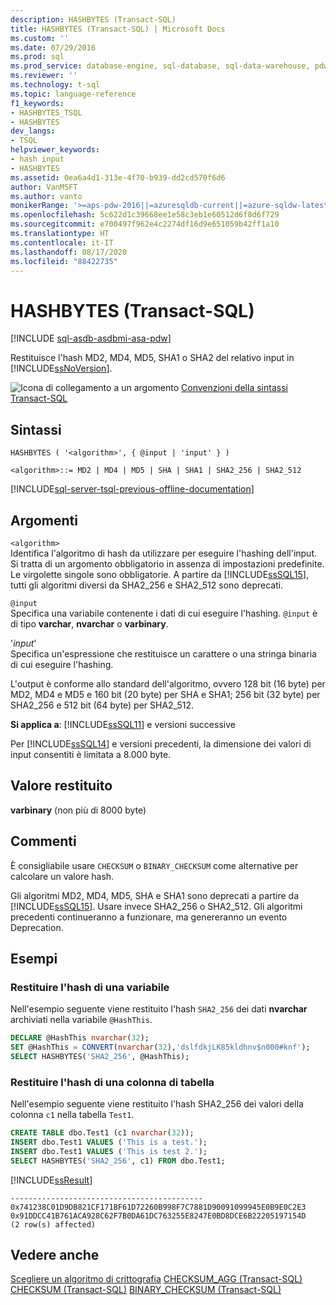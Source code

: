 ```yaml
---
description: HASHBYTES (Transact-SQL)
title: HASHBYTES (Transact-SQL) | Microsoft Docs
ms.custom: ''
ms.date: 07/29/2016
ms.prod: sql
ms.prod_service: database-engine, sql-database, sql-data-warehouse, pdw
ms.reviewer: ''
ms.technology: t-sql
ms.topic: language-reference
f1_keywords:
- HASHBYTES_TSQL
- HASHBYTES
dev_langs:
- TSQL
helpviewer_keywords:
- hash input
- HASHBYTES
ms.assetid: 0ea6a4d1-313e-4f70-b939-dd2cd570f6d6
author: VanMSFT
ms.author: vanto
monikerRange: '>=aps-pdw-2016||=azuresqldb-current||=azure-sqldw-latest||>=sql-server-2016||=sqlallproducts-allversions||>=sql-server-linux-2017||=azuresqldb-mi-current'
ms.openlocfilehash: 5c622d1c39668ee1e58c3eb1e60512d6f8d6f729
ms.sourcegitcommit: e700497f962e4c2274df16d9e651059b42ff1a10
ms.translationtype: HT
ms.contentlocale: it-IT
ms.lasthandoff: 08/17/2020
ms.locfileid: "88422735"
---
```

# <a name="hashbytes-transact-sql"></a>HASHBYTES (Transact-SQL)

[!INCLUDE [sql-asdb-asdbmi-asa-pdw](../../includes/applies-to-version/sql-asdb-asdbmi-asa-pdw.md)]

  Restituisce l'hash MD2, MD4, MD5, SHA1 o SHA2 del relativo input in [!INCLUDE[ssNoVersion](../../includes/ssnoversion-md.md)].  
  
 ![Icona di collegamento a un argomento](../../database-engine/configure-windows/media/topic-link.gif "Icona di collegamento a un argomento") [Convenzioni della sintassi Transact-SQL](../../t-sql/language-elements/transact-sql-syntax-conventions-transact-sql.md)  
  
## <a name="syntax"></a>Sintassi  
  
```syntaxsql
HASHBYTES ( '<algorithm>', { @input | 'input' } )  
  
<algorithm>::= MD2 | MD4 | MD5 | SHA | SHA1 | SHA2_256 | SHA2_512   
```  
  
[!INCLUDE[sql-server-tsql-previous-offline-documentation](../../includes/sql-server-tsql-previous-offline-documentation.md)]

## <a name="arguments"></a>Argomenti

`<algorithm>`  
Identifica l'algoritmo di hash da utilizzare per eseguire l'hashing dell'input. Si tratta di un argomento obbligatorio in assenza di impostazioni predefinite. Le virgolette singole sono obbligatorie. A partire da [!INCLUDE[ssSQL15](../../includes/sssql15-md.md)], tutti gli algoritmi diversi da SHA2_256 e SHA2_512 sono deprecati.  
  
`@input`  
Specifica una variabile contenente i dati di cui eseguire l'hashing. `@input` è di tipo **varchar**, **nvarchar** o **varbinary**.  
  
'*input*'  
Specifica un'espressione che restituisce un carattere o una stringa binaria di cui eseguire l'hashing.  
  
 L'output è conforme allo standard dell'algoritmo, ovvero 128 bit (16 byte) per MD2, MD4 e MD5 e 160 bit (20 byte) per SHA e SHA1; 256 bit (32 byte) per SHA2_256 e 512 bit (64 byte) per SHA2_512.  
  
**Si applica a**: [!INCLUDE[ssSQL11](../../includes/sssql11-md.md)] e versioni successive
  
 Per [!INCLUDE[ssSQL14](../../includes/sssql14-md.md)] e versioni precedenti, la dimensione dei valori di input consentiti è limitata a 8.000 byte.  
  
## <a name="return-value"></a>Valore restituito  
 **varbinary** (non più di 8000 byte)  

## <a name="remarks"></a>Commenti  
È consigliabile usare `CHECKSUM` o `BINARY_CHECKSUM` come alternative per calcolare un valore hash.

Gli algoritmi MD2, MD4, MD5, SHA e SHA1 sono deprecati a partire da [!INCLUDE[ssSQL15](../../includes/sssql15-md.md)]. Usare invece SHA2_256 o SHA2_512. Gli algoritmi precedenti continueranno a funzionare, ma genereranno un evento Deprecation.

## <a name="examples"></a>Esempi  
### <a name="return-the-hash-of-a-variable"></a>Restituire l'hash di una variabile  
 Nell'esempio seguente viene restituito l'hash `SHA2_256` dei dati **nvarchar** archiviati nella variabile `@HashThis`.  
  
```sql  
DECLARE @HashThis nvarchar(32);  
SET @HashThis = CONVERT(nvarchar(32),'dslfdkjLK85kldhnv$n000#knf');  
SELECT HASHBYTES('SHA2_256', @HashThis);  
```  
  
### <a name="return-the-hash-of-a-table-column"></a>Restituire l'hash di una colonna di tabella  
 Nell'esempio seguente viene restituito l'hash SHA2_256 dei valori della colonna `c1` nella tabella `Test1`.  
  
```sql  
CREATE TABLE dbo.Test1 (c1 nvarchar(32));  
INSERT dbo.Test1 VALUES ('This is a test.');  
INSERT dbo.Test1 VALUES ('This is test 2.');  
SELECT HASHBYTES('SHA2_256', c1) FROM dbo.Test1;  
```  
  
 [!INCLUDE[ssResult](../../includes/ssresult-md.md)]  
  
```  
-------------------------------------------  
0x741238C01D9DB821CF171BF61D72260B998F7C7881D90091099945E0B9E0C2E3 
0x91DDCC41B761ACA928C62F7B0DA61DC763255E8247E0BD8DCE6B22205197154D  
(2 row(s) affected)  
```  
  
## <a name="see-also"></a>Vedere anche  
[Scegliere un algoritmo di crittografia](../../relational-databases/security/encryption/choose-an-encryption-algorithm.md)
[CHECKSUM_AGG &#40;Transact-SQL&#41;](../../t-sql/functions/checksum-agg-transact-sql.md)
[CHECKSUM &#40;Transact-SQL&#41;](../../t-sql/functions/checksum-transact-sql.md)
[BINARY_CHECKSUM  &#40;Transact-SQL&#41;](../../t-sql/functions/binary-checksum-transact-sql.md)
